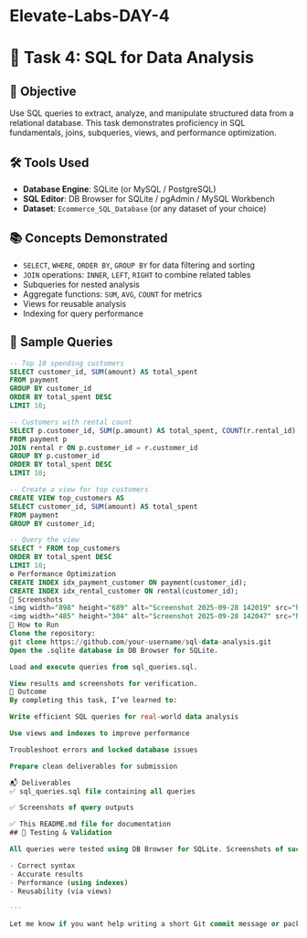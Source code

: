# Elevate-Labs-DAY-4
# 🧠 Task 4: SQL for Data Analysis

## 📌 Objective
Use SQL queries to extract, analyze, and manipulate structured data from a relational database. This task demonstrates proficiency in SQL fundamentals, joins, subqueries, views, and performance optimization.

## 🛠️ Tools Used
- **Database Engine**: SQLite (or MySQL / PostgreSQL)
- **SQL Editor**: DB Browser for SQLite / pgAdmin / MySQL Workbench
- **Dataset**: `Ecommerce_SQL_Database` (or any dataset of your choice)


## 📚 Concepts Demonstrated
- `SELECT`, `WHERE`, `ORDER BY`, `GROUP BY` for data filtering and sorting
- `JOIN` operations: `INNER`, `LEFT`, `RIGHT` to combine related tables
- Subqueries for nested analysis
- Aggregate functions: `SUM`, `AVG`, `COUNT` for metrics
- Views for reusable analysis
- Indexing for query performance

## 🧪 Sample Queries
```sql
-- Top 10 spending customers
SELECT customer_id, SUM(amount) AS total_spent
FROM payment
GROUP BY customer_id
ORDER BY total_spent DESC
LIMIT 10;

-- Customers with rental count
SELECT p.customer_id, SUM(p.amount) AS total_spent, COUNT(r.rental_id) AS rental_count
FROM payment p
JOIN rental r ON p.customer_id = r.customer_id
GROUP BY p.customer_id
ORDER BY total_spent DESC
LIMIT 10;

-- Create a view for top customers
CREATE VIEW top_customers AS
SELECT customer_id, SUM(amount) AS total_spent
FROM payment
GROUP BY customer_id;

-- Query the view
SELECT * FROM top_customers
ORDER BY total_spent DESC
LIMIT 10;
⚙️ Performance Optimization
CREATE INDEX idx_payment_customer ON payment(customer_id);
CREATE INDEX idx_rental_customer ON rental(customer_id);
📸 Screenshots
<img width="898" height="689" alt="Screenshot 2025-09-28 142019" src="https://github.com/user-attachments/assets/9bff76af-e766-4853-95fa-3323dfeb002a" />
<img width="485" height="304" alt="Screenshot 2025-09-28 142047" src="https://github.com/user-attachments/assets/a1171b6a-f472-407e-9eb6-a3e65796c2c6" />
🚀 How to Run
Clone the repository:
git clone https://github.com/your-username/sql-data-analysis.git
Open the .sqlite database in DB Browser for SQLite.

Load and execute queries from sql_queries.sql.

View results and screenshots for verification.
🎯 Outcome
By completing this task, I’ve learned to:

Write efficient SQL queries for real-world data analysis

Use views and indexes to improve performance

Troubleshoot errors and locked database issues

Prepare clean deliverables for submission

📬 Deliverables
✅ sql_queries.sql file containing all queries

✅ Screenshots of query outputs

✅ This README.md file for documentation
## 🧪 Testing & Validation

All queries were tested using DB Browser for SQLite. Screenshots of successful query execution are included in the `screenshots/` folder. Each query was validated for:

- Correct syntax
- Accurate results
- Performance (using indexes)
- Reusability (via views)

---

Let me know if you want help writing a short Git commit message or packaging your screenshots — I’ll make sure you’re submission-ready!
